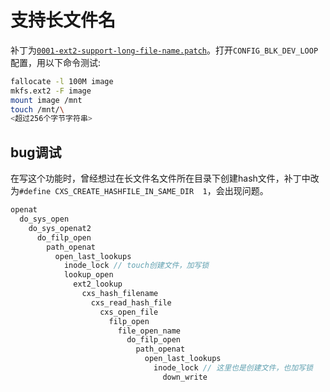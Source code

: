 # 支持长文件名

补丁为[`0001-ext2-support-long-file-name.patch`](https://gitee.com/chenxiaosonggitee/blog/blob/master/src/ext/0001-ext2-support-long-file-name.patch)。打开`CONFIG_BLK_DEV_LOOP`配置，用以下命令测试:
```sh
fallocate -l 100M image
mkfs.ext2 -F image
mount image /mnt
touch /mnt/\
<超过256个字节字符串>
```

## bug调试

在写这个功能时，曾经想过在长文件名文件所在目录下创建hash文件，补丁中改为`#define CXS_CREATE_HASHFILE_IN_SAME_DIR	1`，会出现问题。
```c
openat
  do_sys_open
    do_sys_openat2
      do_filp_open
        path_openat
          open_last_lookups
            inode_lock // touch创建文件，加写锁
            lookup_open
              ext2_lookup
                cxs_hash_filename
                  cxs_read_hash_file
                    cxs_open_file
                      filp_open
                        file_open_name
                          do_filp_open
                            path_openat
                              open_last_lookups
                                inode_lock // 这里也是创建文件，也加写锁
                                  down_write
```